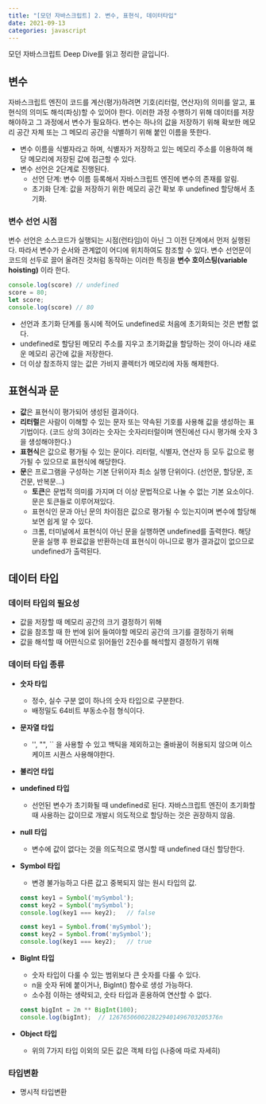 ```yaml
---
title: "[모던 자바스크립트] 2. 변수, 표현식, 데이터타입"
date: 2021-09-13
categories: javascript
---
```

모던 자바스크립트 Deep Dive를 읽고 정리한 글입니다.

## 변수
자바스크립트 엔진이 코드를 계산(평가)하려면 기호(리터럴, 연산자)의 의미를 알고, 표현식의 의미도 해석(파싱)할 수 있어야 한다. 이러한 과정 수행하기 위해 데이터를 저장해야하고 그 과정에서 변수가 필요하다.
변수는 하나의 값을 저장하기 위해 확보한 메모리 공간 자체 또는 그 메모리 공간을 식별하기 위해 붙인 이름을 뜻한다.
- 변수 이름을 식별자라고 하며, 식별자가 저장하고 있는 메모리 주소를 이용하여 해당 메모리에 저장된 값에 접근할 수 있다.
- 변수 선언은 2단계로 진행된다.
  - 선언 단계: 변수 이름 등록해서 자바스크립트 엔진에 변수의 존재를 알림.
  - 초기화 단계: 값을 저장하기 위한 메모리 공간 확보 후 undefined 할당해서 초기화.

### 변수 선언 시점
변수 선언은 소스코드가 실행되는 시점(런타임)이 아닌 그 이전 단계에서 먼저 실행된다. 따라서 변수가 순서와 관계없이 어디에 위치하여도 참조할 수 있다.
변수 선언문이 코드의 선두로 끌어 올려진 것처럼 동작하는 이러한 특징을 **변수 호이스팅(variable hoisting)** 이라 한다.
```javascript
console.log(score) // undefined
score = 80;
let score;
console.log(score) // 80
```
- 선언과 초기화 단계를 동시에 적어도 undefined로 처음에 초기화되는 것은 변함 없다.
- undefined로 할당된 메모리 주소를 지우고 초기화값을 할당하는 것이 아니라 새로운 메모리 공간에 값을 저장한다.
- 더 이상 참조하지 않는 값은 가비지 콜렉터가 메모리에 자동 해제한다.

## 표현식과 문
- **값**은 표현식이 평가되어 생성된 결과이다.
- **리터럴**은 사람이 이해할 수 있는 문자 또는 약속된 기호를 사용해 값을 생성하는 표기법이다. (코드 상의 3이라는 숫자는 숫자리터럴이며 엔진에선 다시 평가해 숫자 3을 생성해야한다.)
- **표현식**은 값으로 평가될 수 있는 문이다. 리터럴, 식별자, 연산자 등 모두 값으로 평가될 수 있으므로 표현식에 해당한다.
- **문**은 프로그램을 구성하는 기본 단위이자 최소 실행 단위이다. (선언문, 할당문, 조건문, 반복문...)
  - **토큰**은 문법적 의미를 가지며 더 이상 문법적으로 나눌 수 없는 기본 요소이다. 문은 토큰들로 이루어져있다.
  - 표현식인 문과 아닌 문의 차이점은 값으로 평가될 수 있는지이며 변수에 할당해보면 쉽게 알 수 있다.
  - 크롬, 터미널에서 표현식이 아닌 문을 실행하면 undefined를 출력한다. 해당 문을 실행 후 완료값을 반환하는데 표현식이 아니므로 평가 결과값이 없으므로 undefined가 출력된다.

## 데이터 타입
### 데이터 타입의 필요성
- 값을 저장할 때 메모리 공간의 크기 결정하기 위해
- 값을 참조할 때 한 번에 읽어 들여야할 메모리 공간의 크기를 결정하기 위해
- 값을 해석할 때 어떤식으로 읽어들인 2진수를 해석할지 결정하기 위해

### 데이터 타입 종류
- **숫자 타입**
  - 정수, 실수 구분 없이 하나의 숫자 타입으로 구분한다.
  - 배정밀도 64비트 부동소수점 형식이다.
- **문자열 타입**
  - '', "", `` 을 사용할 수 있고 백틱을 제외하고는 줄바꿈이 허용되지 않으며 이스케이프 시퀀스 사용해야한다.
- **불리언 타입**
- **undefined 타입**
  - 선언된 변수가 초기화될 때 undefined로 된다. 자바스크립트 엔진이 초기화할 때 사용하는 값이므로 개발시 의도적으로 할당하는 것은 권장하지 않음.
- **null 타입**
  - 변수에 값이 없다는 것을 의도적으로 명시할 때 undefined 대신 할당한다.
- **Symbol 타입**
  - 변경 불가능하고 다른 값고 중복되지 않는 원시 타입의 값.
  
  ```javascript
  const key1 = Symbol('mySymbol');
  const key2 = Symbol('mySymbol');
  console.log(key1 === key2);   // false
  
  const key1 = Symbol.from('mySymbol');
  const key2 = Symbol.from('mySymbol');
  console.log(key1 === key2);   // true
  ```
  
- **BigInt 타입**
  - 숫자 타입이 다룰 수 있는 범위보다 큰 숫자를 다룰 수 있다.
  - n을 숫자 뒤에 붙이거나, BigInt() 함수로 생성 가능하다.
  - 소수점 이하는 생략되고, 숫타 타입과 혼용하여 연산할 수 없다.
  ```javascript
  const bigInt = 2n ** BigInt(100);
  console.log(bigInt);  // 1267650600228229401496703205376n
  ```
- **Object 타입**
  - 위의 7가지 타입 이외의 모든 값은 객체 타입 (나중에 따로 자세히)

### 타입변환
- 명시적 타입변환



